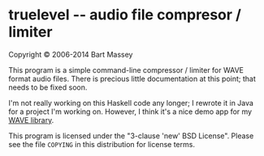 # truelevel -- audio file compresor / limiter
Copyright &copy; 2006-2014 Bart Massey

This program is a simple command-line compressor / limiter
for WAVE format audio files.  There is precious little
documentation at this point; that needs to be fixed soon.

I'm not really working on this Haskell code any longer; I
rewrote it in Java for a project I'm working on.  However, I
think it's a nice demo app for my
[WAVE library](http://github.com/BartMassey/WAVE).

This program is licensed under the "3-clause 'new' BSD
License". Please see the file `COPYING` in this distribution
for license terms.

